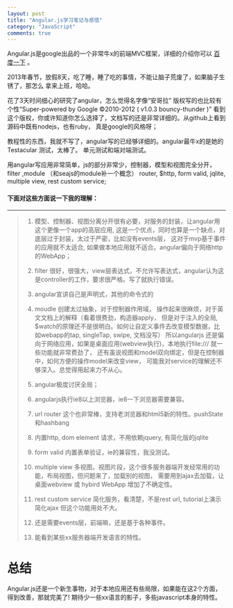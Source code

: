 ```yaml
---
layout: post
title: "Angular.js学习笔记与感悟"
category: "JavaScript"
comments: true
---
```



Angular.js是google出品的一个非常牛x的前端MVC框架，详细的介绍你可以
[百度一下](http://www.baidu.com/s?wd=angular) 。

2013年春节，放假8天，吃了睡，睡了吃的事情，不能让脑子荒废了，如果脑子生锈了，那怎么
拿来上班，哈哈。

花了3天时间细心的研究了angular，怎么觉得名字像“安哥拉”
版权写的也比较有个性“Super-powered by Google ©2010-2012 ( v1.0.3 bouncy-thunder )”
看到这个版权，你或许知道你怎么选择了，文档写的还是非常详细的。从github上看到源码中既有nodejs，也有ruby，
真是google的风格呀；

教程性的东西，我就不写了，angular写的已经够详细的。angular最牛x的是她的 Testacular 测试，太棒了。
单元测试和端对端测试。

用angular写应用非常简单，js的部分非常少，控制器，模型和视图完全分开，filter ,module （和seajs的module补一个概念）
router, $http, form valid, jqlite, multiple view, rest custom service;

#### 下面对这些方面说一下我的理解：
--------------------------------------

> 1. 模型、控制器、视图分离分开很有必要，对服务的封装，让angular用这个更像一个app的高层应用,
> 这是一个优点，同时也算是一个缺点，对底层过于封装，太过于严密，比如没有events层，
> 这对于mvp基于事件的应用就不太适合, 如果做本地应用就不适合。angular偏向于网络http的WebApp；
>
> 2. filter 很好，很强大，view层表达式，不允许写表达式，angular认为这是controller的工作，要求很严格。写了就执行错误。
> 3. angular宣讲自己是声明式，其他的命令式的
> 4. moudle 创建太过抽象，对于控制器作用域， 操作起来很麻烦，对于英文文档上的解释（看着很费劲，构造器apply，
> 但是对于注入的全局, $watch的原理还不是很明白。如何让自定义事件去改变模型数据，比如webapp的tap, singleTap, swipe, 文档没写）
> 所以angularjs 还是偏向于网络应用，如果是桌面应用(webview执行)，本地执行file:/// 就一些功能就非常费劲了，
> 还有虽说视图和model双向绑定，但是在控制器中，如何方便的操作model来改变view，
> 可能我对service的理解还不够深入。总觉得用起来力不从心。
>
> 5. angular极度讨厌全局；
> 6. angularjs执行ie8以上浏览器，ie8一下浏览器需要兼容。
> 7. url router 这个也非常棒，支持老浏览器和html5新的特性。pushState和hashbang
> 8. 内置http, dom element 请求，不用依赖jquery, 有简化版的jqlite
> 9. form valid 内置表单验证，ie的兼容性，我没测试。
> 10. multiple view 多视图，视图片段，这个很多服务器端开发经常用的功能，布局视图，但问题来了，加载别的视图，
>     需要用到ajax去加载，让桌面webview 或 hybird WebApp 增加了不确定性。
> 11. rest custom service 简化服务，看清楚，不是rest url, tutorial上演示简化ajax 但这个功能用处不大。
> 12. 还是需要events层，前端嘛，还是基于各种事件。
> 13. 能看到某些xx服务器端开发语言的特性。

# 总结
Angular.js还是一个新生事物，对于本地应用还有些局限，如果能在这2个方面，
得到改善，那就完美了! 期待少一些xx语言的影子，多些javascript本身的特性。




